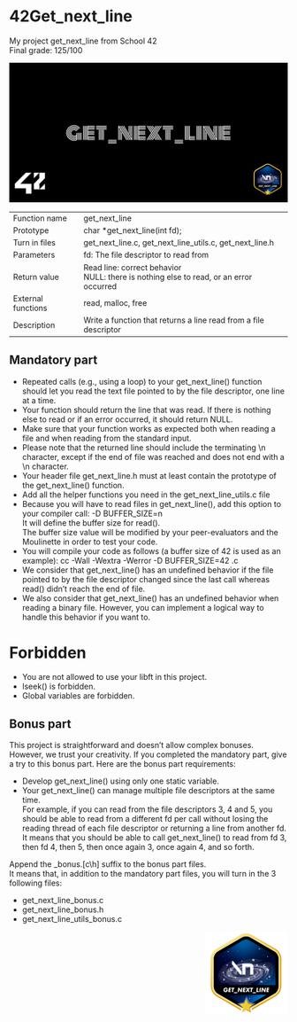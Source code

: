 # 42Get_next_line
My project get_next_line from School 42</br>
Final grade: 125/100

![42Get_next_line-cover](cover-get_next_line-bonus.png)

<table>
  <tr><td>Function name</td><td>get_next_line</td></tr>
  <tr><td>Prototype</td><td>char *get_next_line(int fd);</td></tr>
  <tr><td>Turn in files</td><td>get_next_line.c, get_next_line_utils.c, get_next_line.h</td></tr>
  <tr><td>Parameters</td><td>fd: The file descriptor to read from</td></tr>
  <tr><td>Return value</td><td>Read line: correct behavior</br>NULL: there is nothing else to read, or an error occurred</td></tr>
  <tr><td>External functions</td><td>read, malloc, free</td></tr>
  <tr><td>Description</td><td>Write a function that returns a line read from a file descriptor</td></tr>
</table>

## Mandatory part

* Repeated calls (e.g., using a loop) to your get_next_line() function should let
you read the text file pointed to by the file descriptor, one line at a time.
* Your function should return the line that was read.
If there is nothing else to read or if an error occurred, it should return NULL.
* Make sure that your function works as expected both when reading a file and when
reading from the standard input.
* Please note that the returned line should include the terminating \n character,
except if the end of file was reached and does not end with a \n character.
* Your header file get_next_line.h must at least contain the prototype of the
get_next_line() function.
* Add all the helper functions you need in the get_next_line_utils.c file
* Because you will have to read files in get_next_line(), add this option to your
compiler call: -D BUFFER_SIZE=n</br>
It will define the buffer size for read().</br>
The buffer size value will be modified by your peer-evaluators and the Moulinette
in order to test your code.
* You will compile your code as follows (a buffer size of 42 is used as an example):
cc -Wall -Wextra -Werror -D BUFFER_SIZE=42 <files>.c
* We consider that get_next_line() has an undefined behavior if the file pointed to
by the file descriptor changed since the last call whereas read() didn’t reach the
end of file.
* We also consider that get_next_line() has an undefined behavior when reading
a binary file. However, you can implement a logical way to handle this behavior if
you want to.

# Forbidden
* You are not allowed to use your libft in this project.
* lseek() is forbidden.
* Global variables are forbidden.

## Bonus part

This project is straightforward and doesn’t allow complex bonuses. However, we trust
your creativity. If you completed the mandatory part, give a try to this bonus part.
Here are the bonus part requirements:
* Develop get_next_line() using only one static variable.
* Your get_next_line() can manage multiple file descriptors at the same time.</br>
For example, if you can read from the file descriptors 3, 4 and 5, you should be
able to read from a different fd per call without losing the reading thread of each
file descriptor or returning a line from another fd.</br>
It means that you should be able to call get_next_line() to read from fd 3, then
fd 4, then 5, then once again 3, once again 4, and so forth.</br>

Append the _bonus.[c\h] suffix to the bonus part files.</br>
It means that, in addition to the mandatory part files, you will turn in the 3 following
files:
* get_next_line_bonus.c
* get_next_line_bonus.h
* get_next_line_utils_bonus.c

<img align="right" src="get_next_linem.png">
